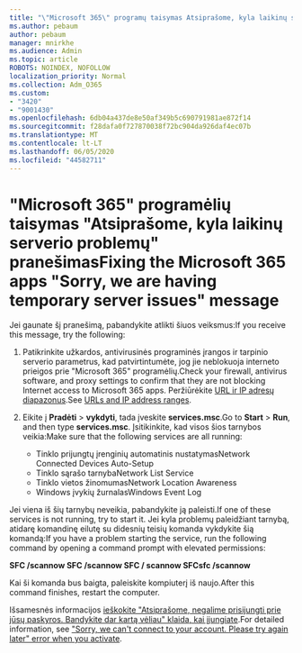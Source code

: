 ```yaml
---
title: "\"Microsoft 365\" programų taisymas Atsiprašome, kyla laikinų serverio problemų pranešimas"
ms.author: pebaum
author: pebaum
manager: mnirkhe
ms.audience: Admin
ms.topic: article
ROBOTS: NOINDEX, NOFOLLOW
localization_priority: Normal
ms.collection: Adm_O365
ms.custom:
- "3420"
- "9001430"
ms.openlocfilehash: 6db04a437de8e50af349b5c690791981ae872f14
ms.sourcegitcommit: f28dafa0f727870038f72bc904da926daf4ec07b
ms.translationtype: MT
ms.contentlocale: lt-LT
ms.lasthandoff: 06/05/2020
ms.locfileid: "44582711"
---
```

# <a name="fixing-the-microsoft-365-apps-sorry-we-are-having-temporary-server-issues-message"></a><span data-ttu-id="25bfa-102">"Microsoft 365" programėlių taisymas "Atsiprašome, kyla laikinų serverio problemų" pranešimas</span><span class="sxs-lookup"><span data-stu-id="25bfa-102">Fixing the Microsoft 365 apps "Sorry, we are having temporary server issues" message</span></span>

<span data-ttu-id="25bfa-103">Jei gaunate šį pranešimą, pabandykite atlikti šiuos veiksmus:</span><span class="sxs-lookup"><span data-stu-id="25bfa-103">If you receive this message, try the following:</span></span>

1. <span data-ttu-id="25bfa-104">Patikrinkite užkardos, antivirusinės programinės įrangos ir tarpinio serverio parametrus, kad patvirtintumėte, jog jie neblokuoja interneto prieigos prie "Microsoft 365" programėlių.</span><span class="sxs-lookup"><span data-stu-id="25bfa-104">Check your firewall, antivirus software, and proxy settings to confirm that they are not blocking Internet access to Microsoft 365 apps.</span></span> <span data-ttu-id="25bfa-105">Peržiūrėkite [URL ir IP adresų diapazonus](https://docs.microsoft.com/office365/enterprise/urls-and-ip-address-ranges).</span><span class="sxs-lookup"><span data-stu-id="25bfa-105">See [URLs and IP address ranges](https://docs.microsoft.com/office365/enterprise/urls-and-ip-address-ranges).</span></span>

2. <span data-ttu-id="25bfa-106">Eikite į **Pradėti**  >  **vykdyti**, tada įveskite **services.msc**.</span><span class="sxs-lookup"><span data-stu-id="25bfa-106">Go to **Start** > **Run**, and then type **services.msc**.</span></span> <span data-ttu-id="25bfa-107">Įsitikinkite, kad visos šios tarnybos veikia:</span><span class="sxs-lookup"><span data-stu-id="25bfa-107">Make sure that the following services are all running:</span></span>
    - <span data-ttu-id="25bfa-108">Tinklo prijungtų įrenginių automatinis nustatymas</span><span class="sxs-lookup"><span data-stu-id="25bfa-108">Network Connected Devices Auto-Setup</span></span>
    - <span data-ttu-id="25bfa-109">Tinklo sąrašo tarnyba</span><span class="sxs-lookup"><span data-stu-id="25bfa-109">Network List Service</span></span>
    - <span data-ttu-id="25bfa-110">Tinklo vietos žinomumas</span><span class="sxs-lookup"><span data-stu-id="25bfa-110">Network Location Awareness</span></span>
    - <span data-ttu-id="25bfa-111">Windows įvykių žurnalas</span><span class="sxs-lookup"><span data-stu-id="25bfa-111">Windows Event Log</span></span>

<span data-ttu-id="25bfa-112">Jei viena iš šių tarnybų neveikia, pabandykite ją paleisti.</span><span class="sxs-lookup"><span data-stu-id="25bfa-112">If one of these services is not running, try to start it.</span></span> <span data-ttu-id="25bfa-113">Jei kyla problemų paleidžiant tarnybą, atidarę komandinę eilutę su didesnių teisių komanda vykdykite šią komandą:</span><span class="sxs-lookup"><span data-stu-id="25bfa-113">If you have a problem starting the service, run the following command by opening a command prompt with elevated permissions:</span></span>

<span data-ttu-id="25bfa-114">**SFC /scannow SFC /scannow SFC / scannow SFC**</span><span class="sxs-lookup"><span data-stu-id="25bfa-114">**sfc /scannow**</span></span>

<span data-ttu-id="25bfa-115">Kai ši komanda bus baigta, paleiskite kompiuterį iš naujo.</span><span class="sxs-lookup"><span data-stu-id="25bfa-115">After this command finishes, restart the computer.</span></span>

<span data-ttu-id="25bfa-116">Išsamesnės informacijos [ieškokite "Atsiprašome, negalime prisijungti prie jūsų paskyros. Bandykite dar kartą vėliau" klaida, kai įjungiate](https://docs.microsoft.com/office/troubleshoot/activation-installation/issue-when-activate-office-from-office-365).</span><span class="sxs-lookup"><span data-stu-id="25bfa-116">For detailed information, see ["Sorry, we can't connect to your account. Please try again later" error when you activate](https://docs.microsoft.com/office/troubleshoot/activation-installation/issue-when-activate-office-from-office-365).</span></span>
